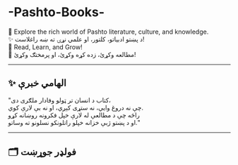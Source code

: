 # -Pashto-Books-

🌟 Explore the rich world of Pashto literature, culture, and knowledge.  
✨ د پښتو ادبیاتو، کلتور، او علمي نړۍ ته ښه راغلاست!  
📖 Read, Learn, and Grow!  
📝 مطالعه وکړئ، زده کړه وکړئ، او پرمختګ وکړئ!

---

## ✨ الهامي خبرې

"کتاب د انسان تر ټولو وفادار ملګری دی،  
چې نه دروغ وایي، نه ستړی کېږي، او نه بې لارې کوي.  
راځه چې د مطالعې له لارې خپل فکرونه روښانه کړو  
او د پښتو ژبې خزانه خپلو راتلونکو نسلونو ته وساتو."

---

## 🗂️ فولډر جوړښت

